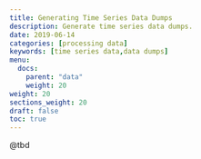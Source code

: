```yaml
---
title: Generating Time Series Data Dumps
description: Generate time series data dumps.
date: 2019-06-14
categories: [processing data]
keywords: [time series data,data dumps]
menu:
  docs:
    parent: "data"
    weight: 20
weight: 20
sections_weight: 20
draft: false
toc: true
---
```


@tbd

